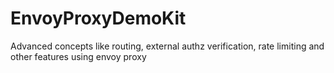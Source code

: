 # EnvoyProxyDemoKit
Advanced concepts like routing, external authz verification, rate limiting and other features using envoy proxy
